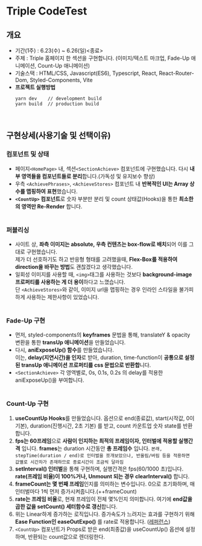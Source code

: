 # Triple CodeTest

## 개요

- 기간(1주) : 6.23(수) ~ 6.26(일)<종료>
- 주제 : Triple 홈페이지 한 섹션을 구현합니다. (이미지/텍스트 마크업, Fade-Up 애니메이션, Count-Up 애니메이션)
- 기술스택 : HTML/CSS, Javascript(ES6), Typescript, React, React-Router-Dom, Styled-Components, Vite
- **프로젝트 실행방법**
  ```
  yarn dev    // development build
  yarn build  // production build
  ```
  
<br/>

## 구현상세(사용기술 및 선택이유)

### 컴포넌트 및 상태

- 페이지`<HomePage>` 내, 섹션`<SectionAchieve>` 컴포넌트에 구현했습니다. 다시 **내부 영역들을 컴포넌트들로 분리**합니다.(가독성 및 유지보수 향상)
- 우측 `<AchievePhrases>`, `<AchieveStores>` 컴포넌트 내 **반복적인 UI는 Array 상수를 맵핑하여 표현**했습니다.
- **`<CountUp>` 컴포넌트**로 숫자 부분만 분리 및 count 상태값(Hooks)을 통한 **최소한의 영역만 Re-Render** 합니다.
<br/><br/>

### 퍼블리싱

- 사이트 상, **좌측 이미지는 absolute, 우측 컨텐츠는 box-flow로 배치**되어 이를 그대로 구현했습니다.<br/>
  제가 더 선호하기도 하고 반응형 형태를 고려했을때, **Flex-Box를 적용하여 direction을 바꾸는 방법**도 괜찮겠다고 생각했습니다.<br/>
- 일회성 이미지를 사용할 때, `<img>`태그를 사용하는 것보다 **background-image 프로퍼티를 사용하는 게 더 용이**하다고 느꼈습니다.<br/>
  단 `<AchieveStores>`와 같이, 이미지 url을 맵핑하는 경우 인라인 스타일을 불가피하게 사용하는 제한사항이 있었습니다.
<br/><br/>

### Fade-Up 구현

- 먼저, styled-components의 **keyframes** 문법을 통해, translateY & opacity 변환을 통한 **transUp 애니메이션**을 만들었습니다.<br/>
- 다시, **aniExposeUp() 함수**를 만들었습니다.<br/>
  이는, **delay(지연시간)을 인자**로 받아, duration, time-function이 **공통으로 설정된 transUp 애니메이션 프로퍼티를 css 문법으로 반환합**니다.<br/>
- `<SectionAchieve>` 각 영역별로, 0s, 0.1s, 0.2s 의 delay를 적용한 aniExposeUp()을 부여합니다.
<br/><br/>

### Count-Up 구현

1. **useCountUp Hooks**를 만들었습니다. 옵션으로 end(종료값), start(시작값, 0이 기본), duration(진행시간, 2초 기본) 를 받고, count 카운트업 숫자 state를 반환합니다.
2. **fps는 60프레임**으로 **사람이 인지하는 최적의 프레임이자, 인터벌에 적용할 실행간격** 입니다. **frames**는 duration 시간동안 **총 프레임수** 입니다.
```본래, stepTime(duration / end)로 인터벌을 쪼개보았으나, 반올림/버림 등을 적용하면 값별로 시간차가 존재하므로 종료시간이 조금씩 달라짐```
3. **setInterval() 인터벌**을 통해 구현하며, 실행간격은 fps(60/1000 초)입니다. **rate(프레임 비율)이 100%거나, Unmount 되는 경우 clearInterval()** 합니다.
4. **frameCount는 몇 번째 프레임**인지를 의미하는 변수입니다. 0으로 초기화하며, 매 인터벌마다 1씩 먼저 증가시켜줍니다.(++frameCount)
5. **rate는 프레임 비율**로, 현재 프레임이 전체 몇%인지 의미합니다. 여기에 **end값을 곱한 값을 setCount() 세터함수로 갱신**합니다.
6. 위는 Linear하게 증가하는 로직입니다. 증가속도가 느려지는 효과를 구현하기 위해 **Ease Function인 easeOutExpo()** 를 rate로 적용합니다. (<a href="https://easings.net/ko">레퍼런스</a>)
7. `<CountUp>` 컴포넌트가 Props로 받은 end(최종값)을 useCountUp() 옵션에 설정하며, 반환되는 count값으로 렌더링한다.


